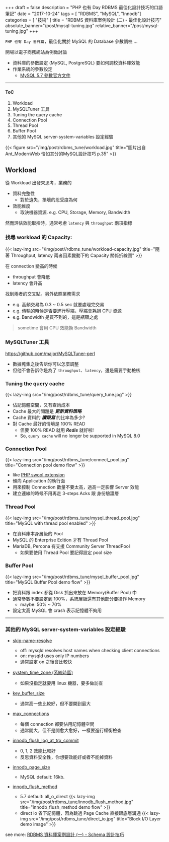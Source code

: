 +++
draft = false
description = "PHP 也有 Day RDBMS 最佳化設計技巧的口語筆記"
date = "2017-10-24"
tags = [ "RDBMS", "MySQL", "Innodb"]
categories = [ "技術" ]
title = "RDBMS 資料庫案例設計 (二) - 最佳化設計技巧"
absolute_banner="/post/mysql-tuning.jpg"
relative_banner="/post/mysql-tuning.jpg"
+++

`PHP 也有 Day 番外篇`，最佳化關於 MySQL 的 Database 參數調校 ...

<!--more-->

開場以電子商務網站為例做討論

- 資料庫的參數設定 (MySQL, PostgreSQL) 要如何調校資料庫效能
- 作業系統的參數設定
    - [MySQL 5.7 參數官方文件](https://dev.mysql.com/doc/refman/5.7/en/server-system-variables.html)

-----

#### ToC
1. Workload
2. MySQLTuner 工具
3. Tuning the query cache
4. Connection Pool
5. Thread Pool
6. Buffer Pool
7. 其他的 MySQL server-system-variables 設定經驗

{{< figure src="/img/post/rdbms_tune/workload.jpg" title="圖片出自 Ant_ModernWeb 恰如其分的MySQL設計技巧 p.35" >}}


## Workload
從 Workload 出發來思考，業務的

- 資料完整性
    - 對於遺失，損壞的忍受度為何
- 效能維度
    - 取決機器資源. e.g. CPU, Storage, Memory, Bandwidth


然而評估效能取捨時，通常考慮 `latency` 與 `throughput` 兩項指標

### 找尋 workload 的 Capacity:
{{< lazy-img src="/img/post//rdbms_tune/workload-capacity.jpg" title="隨著 Throughput, latency 兩者因素變動下的 Capacity 關係折線圖" >}}

在 connection 變高的時候

- throughput 會降低
- latency 會升高

找到兩者的交叉點。另外依照業務需求

- e.g. 高頻交易為 0.3 ~ 0.5 sec 就要處理完交易
- e.g. 傳輸的時候是否要進行壓縮，壓縮會耗損 CPU 資源
- e.g. Bandwidth 是買不到的，這是瓶頸之處
> sometime 會用 CPU 效能換 Bandwidth


### MySQLTuner 工具
https://github.com/major/MySQLTuner-perl

- 數據蒐集之後告訴你可以怎麼調整
- 但他不會告訴你是為了 `throughput`、`latency`，還是需要手動檢核


### Tuning the query cache
{{< lazy-img src="/img/post/rdbms_tune/query_tune.jpg"  >}}

- 佔記憶體空間，又有查詢成本
- Cache 最大的問題是 ***更新資料策略***
- Cache 資料的 ***讀跟寫*** 的比率為多少?
- 對 Cache 最好的情境是 100% READ
    - 但要 100% READ 就用 ***Redis*** 就好啦!
    - So, `query cache` will no longer be supported in MySQL 8.0

### Connection Pool
{{< lazy-img src="/img/post/rdbms_tune/connect_pool.jpg" title="Connection pool demo flow" >}}

- like [PHP swool extension](https://github.com/swoole/php-cp)
- 傾向 Application 的執行面
- 用來控制 Connection 數量不要太高，過高一定影響 Server 效能
- 建立連線的時候不用再走 3-steps Acks 跟 身份驗證層

### Thread Pool
{{< lazy-img src="/img/post/rdbms_tune/mysql_thread_pool.jpg" title="MySQL with thread pool enabled" >}}

- 在資料庫本身層級的 Pool
- MySQL 的 Enterprise Edition 才有 Thread Pool
- MariaDB, Percona 有支援 Community Server ThreadPool
    - 如果要使用 Thread Pool 要記得設定 pool size


### Buffer Pool
{{< lazy-img src="/img/post/rdbms_tune/mysql_buffer_pool.jpg" title="MySQL Buffer Pool demo flow" >}}

- 把資料跟 index 都從 Disk 抓出來放在 Memory(Buffer Pool) 中
- 通常參數不要設定到 100%，系統層級還有其他部分要操作 Memory
    - maybe: 50% ~ 70%
- 設定太高 MySQL 會 crash 表示記憶體不夠用

---

### 其他的 MySQL server-system-variables 設定經驗

-  [skip-name-resolve](https://dev.mysql.com/doc/refman/5.7/en/server-system-variables.html#sysvar_skip_name_resolve)
    - off: mysqld resolves host names when checking client connections
    - on: mysqld uses only IP numbers
    - 通常設定 on 之後會比較快

- [system_time_zone (系統時區)](https://dev.mysql.com/doc/refman/5.7/en/server-system-variables.html#sysvar_system_time_zone)
    - 如果沒指定就要用 linux 機器，要多做訪查
- [key_buffer_size](https://dev.mysql.com/doc/refman/5.7/en/server-system-variables.html#sysvar_key_buffer_size)
    - 通常高一些比較好，但不要開到最大
- [max_connections](https://dev.mysql.com/doc/refman/5.7/en/server-system-variables.html#sysvar_max_connections)
    - 每個 connection 都要佔用記憶體空間
    - 通常開大，但不是開愈大愈好，一樣要進行權衡檢查
- [innodb_flush_log_at_trx_commit](https://dev.mysql.com/doc/refman/5.7/en/innodb-parameters.html#sysvar_innodb_flush_log_at_trx_commit)
    - 0, 1, 2 效能比較好
    - 反思資料安全性，你想要效能好或者不能掉資料
- [innodb_page_size](https://dev.mysql.com/doc/refman/5.7/en/innodb-parameters.html#sysvar_innodb_page_size)
    - MySQL default: 16kb.

- [innodb_flush_method](https://dev.mysql.com/doc/refman/5.7/en/innodb-parameters.html#sysvar_innodb_flush_method)
    - 5.7 default: all_o_direct
    {{< lazy-img src="/img/post/rdbms_tune/innodb_flush_method.jpg" title="innodb_flush_method demo flow" >}}
    - direct io 省下記憶體，因為跳過 Page Cache  直接跟底層溝通
    {{< lazy-img src="/img/post/rdbms_tune/direct_io.jpg" title="Block I/O Layer demo image" >}}


see more: [RDBMS 資料庫案例設計 (一) - Schema 設計技巧](/rdbms_design/)

